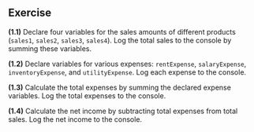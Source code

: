 ## Exercise
**(1.1)** Declare four variables for the sales amounts of different products (`sales1`, `sales2`, `sales3`, `sales4`). Log the total sales to the console by summing these variables.
    
**(1.2)** Declare variables for various expenses: `rentExpense`, `salaryExpense`, `inventoryExpense`, and `utilityExpense`. Log each expense to the console.
    
**(1.3)** Calculate the total expenses by summing the declared expense variables. Log the total expenses to the console.
    
**(1.4)** Calculate the net income by subtracting total expenses from total sales. Log the net income to the console.
